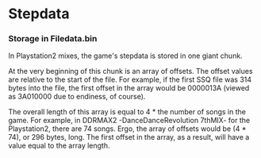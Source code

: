 # Stepdata
### Storage in Filedata.bin
In Playstation2 mixes, the game's stepdata is stored in one giant chunk.

At the very beginning of this chunk is an array of offsets.  The offset values are relative to the start
of the file.  For example, if the first SSQ file was 314 bytes into the file, the first offset in the 
array would be 0000013A (viewed as 3A010000 due to endiness, of course).

The overall length of this array is equal to 4 * the number of songs in the game.  For example, in
DDRMAX2 -DanceDanceRevolution 7thMIX- for the Playstation2, there are 74 songs.  Ergo, the array of
offsets would be (4 * 74), or 296 bytes, long.  The first offset in the array, as a result, will have
a value equal to the array length.


```
```
